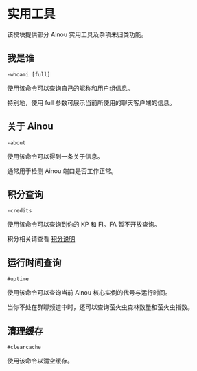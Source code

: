 # 实用工具

该模块提供部分 Ainou 实用工具及杂项未归类功能。

## 我是谁

```aql
-whoami [full]
```

使用该命令可以查询自己的昵称和用户组信息。

特别地，使用 full 参数可展示当前所使用的聊天客户端的信息。

## 关于 Ainou

```aql
-about
```

使用该命令可以得到一条关于信息。

通常用于检测 Ainou 端口是否工作正常。

## 积分查询

```aql
-credits
```

使用该命令可以查询到你的 KP 和 FI。FA 暂不开放查询。

积分相关请查看 [积分说明](../rules/credits.md)

## 运行时间查询

```aql
#uptime
```

使用该命令可以查询当前 Ainou 核心实例的代号与运行时间。

当你不处在群聊频道中时，还可以查询萤火虫森林数量和萤火虫指数。

## 清理缓存

```aql
#clearcache
```

使用该命令以清空缓存。